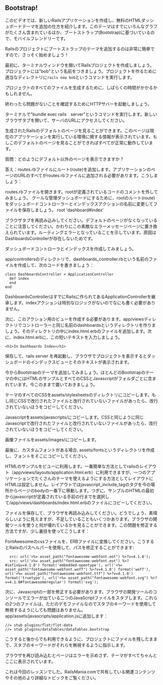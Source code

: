 ## Bootstrap!

このビデオでは、新しいRailsアプリケーションを作成し、無料のHTMLダッシュボードテーマを追加の仕方を紹介します。このテーマはすでにいろんなグラフがたくさん含まれているほか、ブートストラップ(Bootstrap)に基づいているので、モバイルフレンドリーです。

Railsのプロジェクトにブートストラップのテーマを追加するのは非常に簡単ですので、さっそく始めましょう！

最初に、ターミナルウィンドウを開いてRailsプロジェクトを作成しましょう。プロジェクトには"bob"という名前をつきましょう。プロジェクトを作るために適当なディレクトリに```rails new bob```というコマンドを実行します。

プロジェクトのすべてのファイルを生成するために、しばらくの時間がかかるかもしれません。

終わったら問題がないことを確認するためにHTTPサバーを起動しましょう。

ターミナルで"bundle exec rails　server"というコマンドを実行します。新しいブラウザタブを開いて、サーバのURLにアクセスしてください。

生成されたRailsのデフォルトのページを見ることができます。このページは現在のアプリケーションを実行している環境に関する情報が表示されています。もしこのデフォルトのページを見ることができればすべてが正常に動作しています。

質問：どのようにデフォルト以外のページを表示できますか？

答え：routes.rbファイルにルート(route)を追加します。アプリケーションのページのURLのすべてがroutes.rbファイルに追加される必要があります。こうしましょう：

routes.rbファイルを開きます。rootが定義されているコードのコメントを外してみましょう​。
クールな管理ダッシュボードにするために、rootのルート(route)をダッシュボードコントローラーとインデックスアクションの名前に変更してファイルを保存しましょう。
root 'dashboard#index'

ブラウザタブを再読み込みしてください。デフォルトのページがなくなっていることに注意してください。かわりにこの素敵なエラーメッセージページに置き換えられています。ルーティングエラーとなっていることを示しています。原因はDashboardsControllerが存在しないためです。

ダッシュボードコントローラとインデックスを作成してみましょう。

app/controllersのディレクトリで、dashboards_controller.rbという名前のファイルを作成して、次のコードを書きましょう：
```
class DashboardsController < ApplicationController
  def index
  end
end
```

DashboardsControllerはすでにRailsに作られてあるApplicationControllerを継承します。indexアクションは特別なロジックがないのでなにも書く必要がありません。

次に、このアクション用のビューを作成する必要があります。app/viewsディレクトリでコントローラーと同じ名前のdashboardsというディレクトリを作りましょう。そのディレクトリの中にindex.html.erbのファイルを追加します。次に、index.html.erbに、この短いテキストを入力しましょう。
```
<h1>In Dashboards Index</h1>
```

保存して、rails server を再起動し、ブラウザでプロジェクトを表示するとダッシュボードのインデックスビューとそのテキストが表示されます。

今からBootstrapのテーマを追加してみましょう。ほとんどのBootstrapのテーマの中にはHTMLのサンプルとすべてのCSSとJavascriptがフォルダごとに含まれています。今このままで置いておきましょう。

テーマのすべてのCSSをassets/stylesheetsのディレクトリにコピーします。もし同じCSSで改行されたファイルと改行されていないファイルがあったら、改行されていないほうをコピーしてください。

Javascriptをassets/javascripts/にコピーします。CSSと同じように同じJavascriptで改行されたファイルと改行されていないファイルがあったら、改行されていないほうをコピーしてください。

画像ファイルをassets/images/にコピーします。

最後に、カスタムフォントがある場合, assets/fontsというディレクトリを作成し、フォントをそこにコピーしてください。


HTMLのサンプルをビユーに利用します。一番簡単な方法としてrailsのレイアウト（app/views/layouts/application.html.erb）に利用できますが、一つのアプリケーションでたくさんのテーマを使えるようにする方法としてレイアウトにHTMLは設定しません。レイアウトではjavascript_include_tagのタグを今の場所からページのbodyの一番下に移動します。つぎに、サンプルのHTMLの最初からjavascriptが定義されている手前の行までを選択して/app/views/dashboards/index.html.erbのファイルにコピーしてください。


ファイルを保存して、ブラウザを再読み込みしてください。どうでしょう、素晴らしいように見えますが、不足していることもいくつかあります。ブラウザの開発ツールを使うと何が壊れているかを見ることができます。この問題を修正する方法ですが、少し裏技を使ってこうします：

FontAwesomeのcssファイルを、ERBファイルに変換してください。こうするとRailsのパスヘルパーを使用して、パスを修正することができます:

```
  src: url('<%= asset_path("fontawesome-webfont.eot") %>?v=4.1.0');
  src: url('<%= asset_path("fontawesome-webfont.eot") %>?#iefix&v=4.1.0') format('embedded-opentype'), url('<%= asset_path("fontawesome-webfont.woff") %>?v=4.1.0') format('woff'), url('<%= asset_path("fontawesome-webfont.ttf") %>?v=4.1.0') format('truetype'), url('<%= asset_path("fontawesome-webfont.svg") %>?v=4.1.0#fontawesomeregular') format('svg');

````

次に、Javascriptの一部を修正する必要があります。ブラウザの開発ツールのコンソールでエラーが出ている二つのJavaScriptファイルをスタブします。これらの2つのファイルは、ただのデモファイルなのでスタブのキーワードを使用して無視するようにしても問題はありません。
app/assets/javascripts/application.jsに追加します：
```
//= stub plugins/flot/flot-data
//= stub plugins/dataTables/dataTables.bootstrap
```

こうすると後からでも利用できるように、プロジェクトにファイルを残したままで、スタブのキーワードがそれらを無視するように指示します。

ブラウザを再び読み込むとページはエラーを示めさず、テーマがすべてちゃんとここに表示されています。

これは今回のレッスンでした。RailsMania.comで共有している関連コンテンツやその他のより詳細なトピックをご覧ください。
